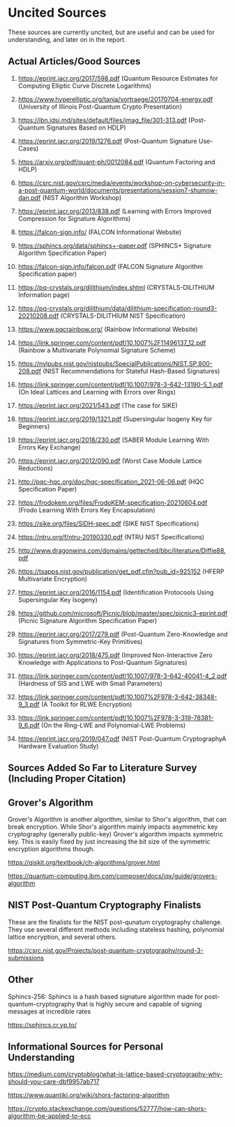 # Uncited Sources
These sources are currently uncited, but are useful and can be used for understanding, and later on in the report.


## Actual Articles/Good Sources

1. https://eprint.iacr.org/2017/598.pdf (Quantum Resource Estimates for Computing Elliptic Curve Discrete Logarithms)

2. https://www.hyperelliptic.org/tanja/vortraege/20170704-energy.pdf (University of Illinois Post-Quantum Crypto Presentation)

3. https://ibn.idsi.md/sites/default/files/imag_file/301-313.pdf (Post-Quantum Signatures Based on HDLP)

4. https://eprint.iacr.org/2019/1276.pdf (Post-Quantum Signature Use-Cases)

5. https://arxiv.org/pdf/quant-ph/0012084.pdf (Quantum Factoring and HDLP)

6. https://csrc.nist.gov/csrc/media/events/workshop-on-cybersecurity-in-a-post-quantum-world/documents/presentations/session7-shumow-dan.pdf (NIST Algorithm Workshop)

7. https://eprint.iacr.org/2013/838.pdf (Learning with Errors Improved Compression for Signature Algorithms)

8. https://falcon-sign.info/ (FALCON Informational Website)

9. https://sphincs.org/data/sphincs+-paper.pdf (SPHINCS+ Signature Algorithm Specification Paper)

10. https://falcon-sign.info/falcon.pdf (FALCON Signature Algorithm Specification paper)

11. https://pq-crystals.org/dilithium/index.shtml (CRYSTALS-DILITHIUM Information page)

12. https://pq-crystals.org/dilithium/data/dilithium-specification-round3-20210208.pdf (CRYSTALS-DILITHIUM NIST Specification)

13. https://www.pqcrainbow.org/ (Rainbow Informational Website)

14. https://link.springer.com/content/pdf/10.1007%2F11496137_12.pdf (Rainbow a Multivariate Polynomial Signature Scheme)

15. https://nvlpubs.nist.gov/nistpubs/SpecialPublications/NIST.SP.800-208.pdf (NIST Recommendations for Stateful Hash-Based Signatures)

16. https://link.springer.com/content/pdf/10.1007/978-3-642-13190-5_1.pdf (On Ideal Lattices and Learning with Errors over Rings)

17. https://eprint.iacr.org/2021/543.pdf (The case for SIKE)
 
18. https://eprint.iacr.org/2019/1321.pdf (Supersingular Isogeny Key for Beginners)

19. https://eprint.iacr.org/2018/230.pdf (SABER Module Learning With Errors Key Exchange)

20. https://eprint.iacr.org/2012/090.pdf (Worst Case Module Lattice Reductions)

21. http://pqc-hqc.org/doc/hqc-specification_2021-06-06.pdf (HQC Specification Paper)

22. https://frodokem.org/files/FrodoKEM-specification-20210604.pdf (Frodo Learning With Errors Key Encapsulation)

23. https://sike.org/files/SIDH-spec.pdf (SIKE NIST Specifications)

24. https://ntru.org/f/ntru-20190330.pdf (NTRU NIST Specifications)

25. http://www.dragonwins.com/domains/getteched/bbc/literature/Diffie88.pdf

26. https://tsapps.nist.gov/publication/get_pdf.cfm?pub_id=925152 (HFERP Multivariate Encryption)

27. https://eprint.iacr.org/2016/1154.pdf (Identification Protocools Using Supersingular Key Isogeny)

28. https://github.com/microsoft/Picnic/blob/master/spec/picnic3-eprint.pdf (Picnic Signature Algorithm Specification Paper)

29. https://eprint.iacr.org/2017/279.pdf (Post-Quantum Zero-Knowledge and Signatures from Symmetric-Key Primitives)

30. https://eprint.iacr.org/2018/475.pdf (Improved Non-Interactive Zero Knowledge with Applications to Post-Quantum Signatures)

31. https://link.springer.com/content/pdf/10.1007/978-3-642-40041-4_2.pdf (Hardness of SIS and LWE with Small Parameters)

32. https://link.springer.com/content/pdf/10.1007%2F978-3-642-38348-9_3.pdf (A Toolkit for RLWE Encryption)

33. https://link.springer.com/content/pdf/10.1007%2F978-3-319-78381-9_6.pdf (On the Ring-LWE and Polynomial-LWE Problems)

34. https://eprint.iacr.org/2019/047.pdf (NIST Post-Quantum CryptographyA Hardware Evaluation Study)



## Sources Added So Far to Literature Survey (Including Proper Citation)





## Grover's Algorithm
Grover's Algorithm is another algorithm, similar to Shor's algorithm, that can break encryption. While Shor's algorithm mainly impacts asymmetric key cryptography (generally public-key) Grover's algorithm impacts symmetric key.
This is easily fixed by just increasing the bit size of the symmetric encryption algorithms though. 

https://qiskit.org/textbook/ch-algorithms/grover.html

https://quantum-computing.ibm.com/composer/docs/iqx/guide/grovers-algorithm

## NIST Post-Quantum Cryptography Finalists
These are the finalists for the NIST post-qunatum cryptography challenge. They use several different methods including stateless hashing, polynomial lattice encryption, and several others.

https://csrc.nist.gov/Projects/post-quantum-cryptography/round-3-submissions

## Other
Sphincs-256: Sphincs is a hash based signature algorithm made for post-quantum-cryptography that is highly secure and capable of signing messages at incredible rates

https://sphincs.cr.yp.to/





## Informational Sources for Personal Understanding

https://medium.com/cryptoblog/what-is-lattice-based-cryptography-why-should-you-care-dbf9957ab717

https://www.quantiki.org/wiki/shors-factoring-algorithm

https://crypto.stackexchange.com/questions/52777/how-can-shors-algorithm-be-applied-to-ecc


